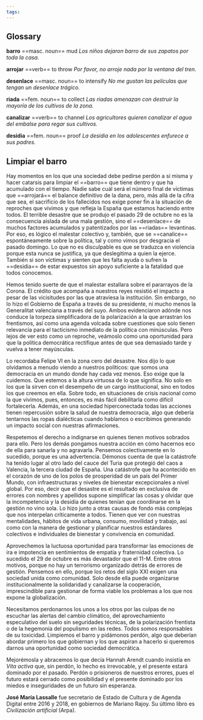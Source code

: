 ```yaml
---
tags: 
---
```

## Glossary

**barro** ==masc. noun== mud
*Los niños dejaron barro de sus zapatos por toda la casa.*

**arrojar** ==verb== to throw
*Por favor, no arroje nada por la ventana del tren.*

**desenlace** ==masc. noun== to intensify
*No me gustan las películas que tengan un desenlace trágico.*

**riada** ==fem. noun== to collect
*Las riadas amenazan con destruir la mayoría de los cultivos de la zona.*

**canalizar** ==verb== to channel
*Los agricultores quieren canalizar el agua del embalse para regar sus cultivos.*

**desidia** ==fem. noun== proof
*La desidia en los adolescentes enfurece a sus padres.*
## Limpiar el barro

Hay momentos en los que una sociedad debe pedirse perdón a sí misma y hacer catarsis para limpiar el ==barro== que tiene dentro y que ha acumulado con el tiempo. Nadie sabe cuál será el número final de víctimas que ==arrojará== el balance definitivo de la dana, pero, más allá de la cifra que sea, el sacrificio de los fallecidos nos exige poner fin a la situación de reproches que vivimos y que refleja la España que estamos haciendo entre todos. El terrible desastre que se produjo el pasado 29 de octubre no es la consecuencia aislada de una mala gestión, sino el ==desenlace== de muchos factores acumulados y patentizados por las ==riadas== levantinas. Por eso, es lógico el malestar colectivo y, también, que se ==canalice== espontáneamente sobre la política, tal y como vimos por desgracia el pasado domingo. Lo que no es disculpable es que se traduzca en violencia porque esta nunca se justifica, ya que deslegitima a quien la ejerce. También si son víctimas y sienten que les falta ayuda o sufren la ==desidia== de estar expuestos sin apoyo suficiente a la fatalidad que todos conocemos.

Hemos tenido suerte de que el malestar estallara sobre el pararrayos de la Corona. El crédito que acompaña a nuestros reyes resistió el impacto a pesar de las vicisitudes por las que atraviesa la institución. Sin embargo, no lo hizo el Gobierno de España a través de su presidente, ni mucho menos la Generalitat valenciana a través del suyo. Ambos evidenciaron adónde nos conduce la torpeza simplificadora de la polarización a la que arrastran los frentismos, así como una agenda volcada sobre cuestiones que solo tienen relevancia para el tacticismo inmediato de la política con minúsculas. Pero lejos de ver esto como un reproche, veámoslo como una oportunidad para que la política democrática rectifique antes de que sea demasiado tarde y vuelva a tener mayúsculas.

Lo recordaba Felipe VI en la zona cero del desastre. Nos dijo lo que olvidamos a menudo viendo a nuestros políticos: que somos una democracia en un mundo donde hay cada vez menos. Eso exige que la cuidemos. Que estemos a la altura virtuosa de lo que significa. No solo en los que la sirven con el desempeño de un cargo institucional, sino en todos los que creemos en ella. Sobre todo, en situaciones de crisis nacional como la que vivimos, pues, entonces, es más fácil debilitarla como difícil fortalecerla. Además, en una sociedad hiperconectada todas las acciones tienen repercusión sobre la salud de nuestra democracia, algo que debería tentarnos las ropas dialécticas cuando hablamos o escribimos generando un impacto social con nuestras afirmaciones.

Respetemos el derecho a indignarse en quienes tienen motivos sobrados para ello. Pero los demás pongamos nuestra acción en cómo hacernos eco de ella para sanarla y no agravarla. Pensemos colectivamente en lo sucedido, porque es una advertencia. Démonos cuenta de que la catástrofe ha tenido lugar al otro lado del cauce del Turia que protegió del caos a Valencia, la tercera ciudad de España. Una catástrofe que ha acontecido en el corazón de uno de los polos de prosperidad de un país del Primer Mundo, con infraestructuras y niveles de bienestar excepcionales a nivel global. Por eso, decir que el desastre es el resultado en exclusiva de errores con nombres y apellidos supone simplificar las cosas y olvidar que la incompetencia y la desidia de quienes tenían que coordinarse en la gestión no vino sola. Lo hizo junto a otras causas de fondo más complejas que nos interpelan críticamente a todos. Tienen que ver con nuestras mentalidades, hábitos de vida urbana, consumo, movilidad y trabajo, así como con la manera de gestionar y planificar nuestros estándares colectivos e individuales de bienestar y convivencia en comunidad.

Aprovechemos la luctuosa oportunidad para transformar las emociones de ira e impotencia en sentimientos de empatía y fraternidad colectiva. Lo sucedido el 29 de octubre es más devastador que el 11-M. Entre otros motivos, porque no hay un terrorismo organizado detrás de errores de gestión. Pensemos en ello, porque los retos del siglo XXI exigen una sociedad unida como comunidad. Solo desde ella puede organizarse institucionalmente la solidaridad y canalizarse la cooperación, imprescindible para gestionar de forma viable los problemas a los que nos expone la globalización.

Necesitamos perdonarnos los unos a los otros por las culpas de no escuchar las alertas del cambio climático, del aprovechamiento especulativo del suelo sin seguridades técnicas, de la polarización frentista o de la hegemonía del populismo en las redes. Todos somos responsables de su toxicidad. Limpiemos el barro y pidámonos perdón, algo que deberían abordar primero los que gobiernan y los que aspiran a hacerlo si queremos darnos una oportunidad como sociedad democrática.

Mejorémosla y abracemos lo que decía Hannah Arendt cuando insistía en _Vita activa_ que, sin perdón, lo hecho es irrevocable, y el presente estará dominado por el pasado. Perdón o prisioneros de nuestros errores, pues el futuro estará cerrado como posibilidad y el presente dominado por los miedos e inseguridades de un futuro sin esperanza.

**José María Lassalle** fue secretario de Estado de Cultura y de Agenda Digital entre 2016 y 2018, en gobiernos de Mariano Rajoy. Su último libro es _Civilización artificial_ (Arpa).